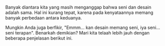 Banyak diantara kita yang masih menganggap bahwa seni dan desain adalah sama. Hal ini kurang tepat, karena pada kenyataannya memang banyak perbedaan antara keduanya.

Mungkin Anda juga berfikir, \"Emmm... kan desain memang seni, iya seni... seni terapan\". Benarkah demikian? Mari kita telaah lebih jauh dengan beberapa penjelasan berikut ini.
